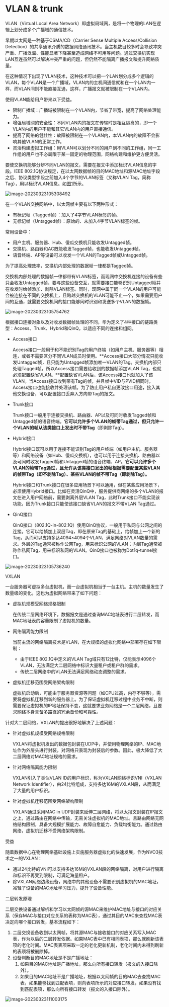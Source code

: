 # VLAN & trunk

VLAN（Virtual Local Area Network）即虚拟局域网，是将一个物理的LAN在逻辑上划分成多个广播域的通信技术。

早期以太网是一种基于CSMA/CD（Carrier Sense Multiple Access/Collision Detection）的共享通讯介质的数据网络通讯技术。当主机数目较多时会导致冲突严重、广播泛滥、性能显著下降甚至造成网络不可用等问题。通过交换机实现LAN互连虽然可以解决冲突严重的问题，但仍然不能隔离广播报文和提升网络质量。

在这种情况下出现了VLAN技术，这种技术可以把一个LAN划分成多个逻辑的VLAN，每个VLAN是一个广播域，VLAN内的主机间通信就和在一个LAN内一样，而VLAN间则不能直接互通，这样，广播报文就被限制在一个VLAN内。

使用VLAN能给用户带来以下受益。

- 限制广播域：广播域被限制在一个VLAN内，节省了带宽，提高了网络处理能力。
- 增强局域网的安全性：不同VLAN内的报文在传输时是相互隔离的，即一个VLAN内的用户不能和其它VLAN内的用户直接通信。
- 提高了网络的健壮性：故障被限制在一个VLAN内，本VLAN内的故障不会影响其他VLAN的正常工作。
- 灵活构建虚拟工作组：用VLAN可以划分不同的用户到不同的工作组，同一工作组的用户也不必局限于某一固定的物理范围，网络构建和维护更方便灵活。

要使交换机能够分辨不同VLAN的报文，需要在报文中添加标识VLAN信息的字段。IEEE 802.1Q协议规定，在以太网数据帧的目的MAC地址和源MAC地址字段之后、协议类型字段之前加入4个字节的VLAN标签（又称VLAN Tag，简称Tag），用以标识VLAN信息。如[图1](mk:@MSITStore:D:\A_学习\产品文档\S5700.chm::/dc/dc_cfg_vlan_1005.html#ZH-CN_CONCEPT_0177102339__fig_dc_cfg_vlan_100501)所示。

![image-20230323105308492](https://kbshire-1308981697.cos.ap-shanghai.myqcloud.com/img/image-20230323105308492.png) 

在一个VLAN交换网络中，以太网帧主要有以下两种形式：

- 有标记帧（Tagged帧）：加入了4字节VLAN标签的帧。
- 无标记帧（Untagged帧）：原始的、未加入4字节VLAN标签的帧。

常用设备中：

- 用户主机、服务器、Hub、傻瓜交换机只能收发Untagged帧。
- 交换机、路由器和AC既能收发Tagged帧，也能收发Untagged帧。
- 语音终端、AP等设备可以收发一个VLAN的Tagged帧或Untagged帧。

为了提高处理效率，交换机内部处理的数据帧一律都是Tagged帧。



交换机内部处理的数据帧一律都带有VLAN标签，而现网中交换机连接的设备有些只会收发Untagged帧，要与这些设备交互，就需要接口能够识别Untagged帧并在收发时给帧添加、剥除VLAN标签。同时，现网中属于同一个VLAN的用户可能会被连接在不同的交换机上，且跨越交换机的VLAN可能不止一个，如果需要用户间的互通，就需要交换机间的接口能够同时识别和发送多个VLAN的数据帧。

![image-20230323105754762](https://kbshire-1308981697.cos.ap-shanghai.myqcloud.com/img/image-20230323105754762.png) 

根据接口连接对象以及对收发数据帧处理的不同，华为定义了4种接口的链路类型：Access、Trunk、Hybrid和QinQ，以适应不同的连接和组网。

- Access接口

  Access接口一般用于和不能识别Tag的用户终端（如用户主机、服务器等）相连，或者不需要区分不同VLAN成员时使用。**Access接口大部分情况只能收发Untagged帧，且只能为Untagged帧添加唯一VLAN的Tag。交换机内部只处理Tagged帧，所以Access接口需要给收到的数据帧添加VLAN Tag，也就必须配置缺省VLAN。**配置缺省VLAN后，该Access接口也就加入了该VLAN。当Access接口收到带有Tag的帧，并且帧中VID与PVID相同时，Access接口也能接收并处理该帧。为了防止用户私自更改接口用途，接入其他交换设备，可以配置接口丢弃入方向带Tag的报文。 

- Trunk接口

  Trunk接口一般用于连接交换机、路由器、AP以及可同时收发Tagged帧和Untagged帧的语音终端。**它可以允许多个VLAN的帧带Tag通过，但只允许一个VLAN的帧从该类接口上发出时不带Tag**（即剥除Tag）。

- Hybrid接口

  Hybrid接口既可以用于连接不能识别Tag的用户终端（如用户主机、服务器等）和网络设备（如Hub、傻瓜交换机），也可以用于连接交换机、路由器以及可同时收发Tagged帧和Untagged帧的语音终端、AP。**它可以允许多个VLAN的帧带Tag通过，且允许从该类接口发出的帧根据需要配置某些VLAN的帧带Tag（即不剥除Tag）、某些VLAN的帧不带Tag（即剥除Tag）。**

  Hybrid接口和Trunk接口在很多应用场景下可以通用，但在某些应用场景下，必须使用Hybrid接口。比如在灵活QinQ中，服务提供商网络的多个VLAN的报文在进入用户网络前，需要剥离外层VLAN Tag，此时Trunk接口不能实现该功能，因为Trunk接口只能使该接口缺省VLAN的报文不带VLAN Tag通过。

- QinQ接口

  QinQ接口（802.1Q-in-802.1Q）使用QinQ协议，一般用于私网与公网之间的连接。它可以给帧加上双层Tag，即在原来Tag的基础上，给帧加上一个新的Tag，从而可以支持多达4094×4094个VLAN，满足网络对VLAN数量的需求。外层的Tag通常被称作公网Tag，用来标识公网的VLAN；内层Tag通常被称作私网Tag，用来标识私网的VLAN。QinQ接口也被称为Dot1q-tunnel接口。

![image-20230323105736240](https://kbshire-1308981697.cos.ap-shanghai.myqcloud.com/img/image-20230323105736240.png)





VXLAN

一台服务器可虚拟多台虚拟机，而一台虚拟机相当于一台主机。主机的数量发生了数量级的变化，这也为虚拟网络带来了如下问题：

- 虚拟机规模受网络规格限制

  在传统二层网络环境下，数据报文是通过查询MAC地址表进行二层转发，而MAC地址表的容量限制了虚拟机的数量。

- 网络隔离能力限制

  当前主流的网络隔离技术是VLAN，在大规模的虚拟化网络中部署存在如下限制：

  - 由于IEEE 802.1Q中定义的VLAN Tag域只有12比特，仅能表示4096个VLAN，无法满足大二层网络中标识大量租户或租户群的需求。
  - 传统二层网络中的VLAN无法满足网络动态调整的需求。

- 虚拟机迁移范围受网络架构限制

  虚拟机启动后，可能由于服务器资源等问题（如CPU过高，内存不够等），需要将虚拟机迁移到新的服务器上。为了保证虚拟机迁移过程中业务不中断，则需要保证虚拟机的IP地址保持不变，这就要求业务网络是一个二层网络，且要求网络本身具备多路径的冗余备份和可靠性。

针对大二层网络，VXLAN的提出很好地解决了上述问题：

- 针对虚拟机规模受网络规格限制

  VXLAN将虚拟机发出的数据包封装在UDP中，并使用物理网络的IP、MAC地址作为外层头进行封装，对网络只表现为封装后的参数。因此，极大降低了大二层网络对MAC地址规格的需求。

- 针对网络隔离能力限制

  VXLAN引入了类似VLAN ID的用户标识，称为VXLAN网络标识VNI（VXLAN Network Identifier），由24比特组成，支持多达16M的VXLAN段，从而满足了大量的用户标识。

- 针对虚拟机迁移范围受网络架构限制

  VXLAN通过采用MAC in UDP封装来延伸二层网络，将以太报文封装在IP报文之上，通过路由在网络中传输，无需关注虚拟机的MAC地址。且路由网络无网络结构限制，具备大规模扩展能力、故障自愈能力、负载均衡能力。通过路由网络，虚拟机迁移不受网络架构限制。

受益

随着数据中心在物理网络基础设施上实施服务器虚拟化的快速发展，作为NVO3技术之一的VXLAN：

- 通过24比特的VNI可以支持多达16M的VXLAN段的网络隔离，对用户进行隔离和标识不再受到限制，可满足海量租户。
- 除VXLAN网络边缘设备，网络中的其他设备不需要识别虚拟机的MAC地址，减轻了设备的MAC地址学习压力，提升了设备性能。





二层转发原理

二层交换设备通过解析和学习以太网帧的源MAC来维护MAC地址与接口的对应关系（保存MAC与接口对应关系的表称为MAC表），通过其目的MAC来查找MAC表决定向哪个接口转发，基本流程如下：

1. 二层交换设备收到以太网帧，将其源MAC与接收接口的对应关系写入MAC表，作为以后的二层转发依据。如果MAC表中已有相同表项，那么就刷新该表项的老化时间。MAC表表项采取一定的老化更新机制，老化时间内未得到刷新的表项将被删除掉。
2. 设备判断目的MAC地址是不是广播地址：
   1. 如果目的MAC地址是广播地址，那么向所有接口转发（报文的入接口除外）。
   2. 如果目的MAC地址不是广播地址，根据以太网帧的目的MAC去查找MAC表，如果能够找到匹配表项，则向表项所示的对应接口转发，如果没有找到匹配表项，那么向所有接口转发（报文的入接口除外）。

![image-20230323111003175](https://kbshire-1308981697.cos.ap-shanghai.myqcloud.com/img/image-20230323111003175.png) 